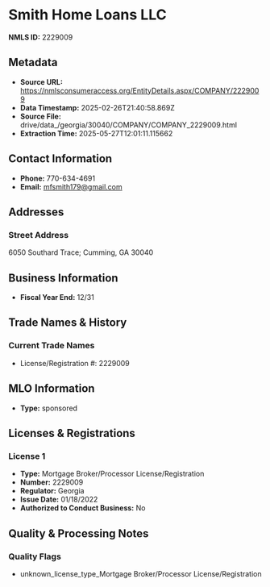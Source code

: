 # Smith Home Loans LLC

**NMLS ID:** 2229009

## Metadata
- **Source URL:** https://nmlsconsumeraccess.org/EntityDetails.aspx/COMPANY/2229009
- **Data Timestamp:** 2025-02-26T21:40:58.869Z
- **Source File:** drive/data_/georgia/30040/COMPANY/COMPANY_2229009.html
- **Extraction Time:** 2025-05-27T12:01:11.115662

## Contact Information
- **Phone:** 770-634-4691
- **Email:** mfsmith179@gmail.com

## Addresses
### Street Address
6050 Southard Trace; Cumming, GA 30040

## Business Information
- **Fiscal Year End:** 12/31

## Trade Names & History
### Current Trade Names
- License/Registration #: 2229009

## MLO Information
- **Type:** sponsored

## Licenses & Registrations

### License 1
- **Type:** Mortgage Broker/Processor License/Registration
- **Number:** 2229009
- **Regulator:** Georgia
- **Issue Date:** 01/18/2022
- **Authorized to Conduct Business:** No

## Quality & Processing Notes
### Quality Flags
- unknown_license_type_Mortgage Broker/Processor License/Registration
